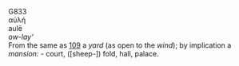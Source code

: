 <body>
  <p>G833<br>  αὐλή  <br> aulē  <br><i>ow-lay‘ </i><br>From the same as <a href="g0109.htm">109</a>  a <i>yard</i> (as open to the <i>wind</i>); by implication a <i>mansion:</i> - court, ([sheep-]) fold, hall, palace.<br></p>
 </body>